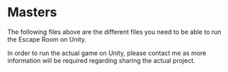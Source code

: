 # Masters

The following files above are the different files you need to be able to run the Escape Room on Unity.

In order to run the actual game on Unity, please contact me as more information will be required regarding sharing the actual project.
